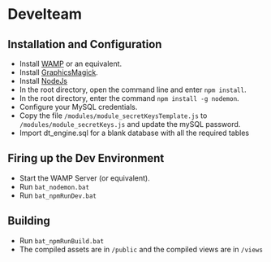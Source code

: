 # Develteam

## Installation and Configuration

- Install [WAMP](https://www.wampserver.com/en/) or an equivalent.
- Install [GraphicsMagick](http://www.graphicsmagick.org/).
- Install [NodeJs](https://nodejs.org/)
- In the root directory, open the command line and enter `npm install`. 
- In the root directory, enter the command `npm install -g nodemon`.
- Configure your MySQL credentials.
- Copy the file `/modules/module_secretKeysTemplate.js` to `/modules/module_secretKeys.js` and update the mySQL password. 
- Import dt_engine.sql for a blank database with all the required tables

## Firing up the Dev Environment 

- Start the WAMP Server (or equivalent).
- Run `bat_nodemon.bat`
- Run `bat_npmRunDev.bat`

## Building

- Run `bat_npmRunBuild.bat`
- The compiled assets are in `/public`  and the compiled views are in `/views`